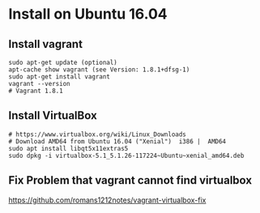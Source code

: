 # Install on Ubuntu 16.04
## Install vagrant
```
sudo apt-get update (optional)
apt-cache show vagrant (see Version: 1.8.1+dfsg-1)
sudo apt-get install vagrant
vagrant --version
# Vagrant 1.8.1
```
## Install VirtualBox
```
# https://www.virtualbox.org/wiki/Linux_Downloads
# Download AMD64 from Ubuntu 16.04 ("Xenial")  i386 |  AMD64
sudo apt install libqt5x11extras5
sudo dpkg -i virtualbox-5.1_5.1.26-117224~Ubuntu~xenial_amd64.deb
```
## Fix Problem that vagrant cannot find virtualbox
https://github.com/romans1212notes/vagrant-virtualbox-fix
